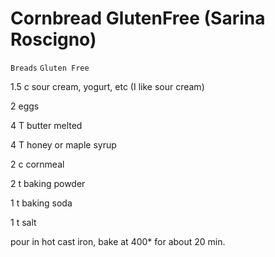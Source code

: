 # Cornbread GlutenFree (Sarina Roscigno)

`Breads` `Gluten Free`

1.5 c sour cream, yogurt, etc (I like sour cream)

2 eggs

4 T butter melted

4 T honey or maple syrup

2 c cornmeal

2 t baking powder

1 t baking soda

1 t salt

pour in hot cast iron, bake at 400* for about 20 min.
